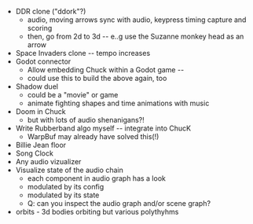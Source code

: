 - DDR clone ("ddork"?)
	- audio, moving arrows sync with audio, keypress timing capture and scoring
	- then, go from 2d to 3d -- e..g use the Suzanne monkey head as an arrow
- Space Invaders clone -- tempo increases
- Godot connector
	- Allow embedding Chuck within a Godot game --
	- could use this to build the above again, too
- Shadow duel
	- could be a "movie" or game
	- animate fighting  shapes and time animations with music
- Doom in Chuck
	- but with lots of audio shenanigans?!
- Write Rubberband algo myself -- integrate into ChucK
  - WarpBuf may already have solved this(!)
- Billie Jean floor
- Song Clock
- Any audio vizualizer
- Visualize state of the audio chain
  - each component in audio graph has a look
  - modulated by its config
  - modulated by its state
  - Q: can you inspect the audio graph and/or scene graph?
- orbits - 3d bodies orbiting but various polythyhms

